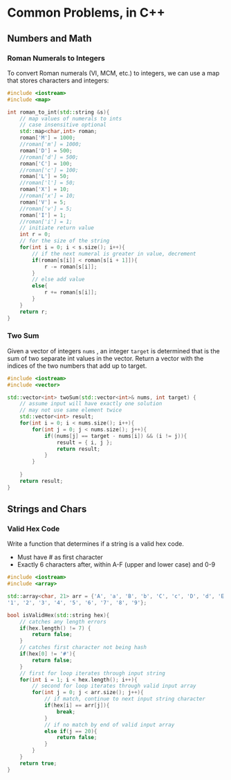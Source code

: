# Common Problems, in C++
## Numbers and Math
### Roman Numerals to Integers
To convert Roman numerals (VI, MCM, etc.) to integers, we can use a map that stores characters and integers:

```c++
#include <iostream>
#include <map>

int roman_to_int(std::string &s){
    // map values of numerals to ints
    // case insensitive optional
    std::map<char,int> roman;
    roman['M'] = 1000;
    //roman['m'] = 1000;
    roman['D'] = 500;
    //roman['d'] = 500;
    roman['C'] = 100;
    //roman['c'] = 100;
    roman['L'] = 50;
    //roman['l'] = 50;
    roman['X'] = 10;
    //roman['x'] = 10;
    roman['V'] = 5;
    //roman['v'] = 5;
    roman['I'] = 1;
    //roman['i'] = 1;
    // initiate return value
    int r = 0;
    // for the size of the string
    for(int i = 0; i < s.size(); i++){
        // if the next numeral is greater in value, decrement
        if(roman[s[i]] < roman[s[i + 1]]){
            r -= roman[s[i]];
        }
        // else add value
        else{
            r += roman[s[i]];
        }
    }
    return r;
}
```

### Two Sum
Given a vector of integers 
`nums`
, an integer 
`target` 
is determined that is the sum of two separate int values in the vector. Return a vector with the indices of the two numbers that add up to target. 

```c++
#include <iostream>
#include <vector>

std::vector<int> twoSum(std::vector<int>& nums, int target) {
    // assume input will have exactly one solution
    // may not use same element twice
    std::vector<int> result;
    for(int i = 0; i < nums.size(); i++){
        for(int j = 0; j < nums.size(); j++){
            if((nums[j] == target - nums[i]) && (i != j)){
                result = { i, j };
                return result;
            }
        }
        
    }
    return result;
}
```

## Strings and Chars
### Valid Hex Code
Write a function that determines if a string is a valid hex code. 
* Must have # as first character
* Exactly 6 characters after, within A-F (upper and lower case) and 0-9

```c++
#include <iostream>
#include <array>

std::array<char, 21> arr = {'A', 'a', 'B', 'b', 'C', 'c', 'D', 'd', 'E', 'e', 'F', 'f',
'1', '2', '3', '4', '5', '6', '7', '8', '9'};

bool isValidHex(std::string hex){
    // catches any length errors
    if(hex.length() != 7) {
        return false;
    }
    // catches first character not being hash
    if(hex[0] != '#'){
        return false;
    }
    // first for loop iterates through input string
    for(int i = 1; i < hex.length(); i++){
        // second for loop iterates through valid input array
        for(int j = 0; j < arr.size(); j++){
            // if match, continue to next input string character
            if(hex[i] == arr[j]){
                break;
            }
            // if no match by end of valid input array
            else if(j == 20){
                return false;
            }
        }
    }
    return true;
} 
```
